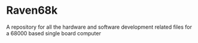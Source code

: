 # Raven68k
A repository for all the hardware and software development related files for a 68000 based single board computer
